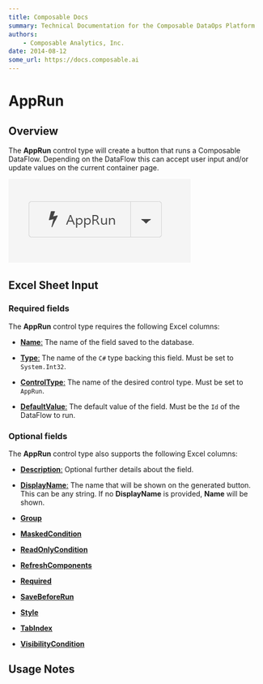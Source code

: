 ```yaml
---
title: Composable Docs
summary: Technical Documentation for the Composable DataOps Platform
authors:
    - Composable Analytics, Inc.
date: 2014-08-12
some_url: https://docs.composable.ai
---
```


# AppRun

## Overview

The **AppRun** control type will create a button that runs a Composable DataFlow. Depending on the DataFlow this can accept user input and/or update values on the current container page.

![AppRun](../img/AppRun.png)

## Excel Sheet Input

### Required fields

The **AppRun** control type requires the following Excel columns:

- [**Name**:](../05.Settings-Details/Name.md) The name of the field saved to the database.

- [**Type**:](../05.Settings-Details/Type.md) The name of the `C#` type backing this field. Must be set to `System.Int32`.

- [**ControlType**:](../05.Settings-Details/ControlType.md) The name of the desired control type. Must be set to `AppRun`.

- [**DefaultValue**:](../05.Settings-Details/DefaultValue.md) The default value of the field. Must be the `Id` of the DataFlow to run.

### Optional fields

The **AppRun** control type also supports the following Excel columns:

- [**Description**:](../05.Settings-Details/Description.md) Optional further details about the field.

- [**DisplayName**:](../05.Settings-Details/DisplayName.md) The name that will be shown on the generated button. This can be any string. If no **DisplayName** is provided, **Name** will be shown.

- [**Group**](../05.Settings-Details/Group.md)

- [**MaskedCondition**](../05.Settings-Details/MaskedCondition.md)

- [**ReadOnlyCondition**](../05.Settings-Details/ReadOnlyCondition.md)

- [**RefreshComponents**](../05.Settings-Details/RefreshComponents.md)

- [**Required**](../05.Settings-Details/Required.md)

- [**SaveBeforeRun**](../05.Settings-Details/SaveBeforeRun.md)

- [**Style**](../05.Settings-Details/Style.md)

- [**TabIndex**](../05.Settings-Details/TabIndex.md)

- [**VisibilityCondition**](../05.Settings-Details/VisibilityCondition.md)

## Usage Notes